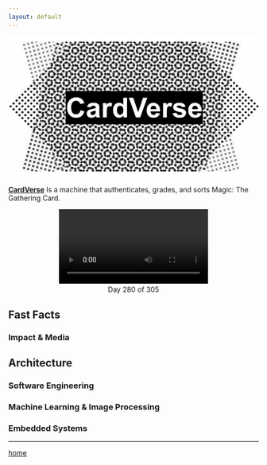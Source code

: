```yaml
---
layout: default
---
```


<p align="center">
  <img src="assets/logo.jpg" alt="Banner">
</p>

**[CardVerse](http://jatanjay.github.io/cardverse)** Is a machine that authenticates, grades, and sorts Magic: The Gathering Card.

<figure align="center">
    <video controls autoplay>
        <source src="assets/card_verse_work..mp4" type="video/mp4">
    </video>
    <figcaption>Day 280 of 305</figcaption>
</figure>

## Fast Facts

### Impact & Media

## Architecture

### Software Engineering

### Machine Learning & Image Processing

### Embedded Systems


***
[home](https://jatanjay.github.io/jatanjay/projects/)



